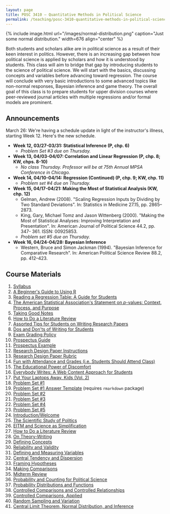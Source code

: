```yaml
---
layout: page
title: POSC 3410 – Quantitative Methods in Political Science
permalink: /teaching/posc-3410-quantitative-methods-in-political-science/
---
```


{% include image.html url="/images/normal-distribution.png" caption="Just some normal distribution." width=676 align="center" %}

Both students and scholars alike are in political science as a result of their keen interest in politics. However, there is an increasing gap between how political science is applied by scholars and how it is understood by students. This class will aim to bridge that gap by introducing students to the science of political science. We will start with the basics, discussing concepts and variables before advancing toward regression. The course will conclude with very basic introductions to some advanced topics like non-normal responses, Bayesian inference and game theory. The overall goal of this class is to prepare students for upper division courses where peer-reviewed journal articles with multiple regressions and/or formal models are prominent.

## Announcements

March 26: We're having a schedule update in light of the instructor's illness, starting Week 12. Here's the new schedule.

- **Week 12, 03/27-03/31: Statistical Inference (P, chp. 6)**
	- *Problem Set #3 due on Thursday.*
- **Week 13, 04/03-04/07: Correlation and Linear Regression (P, chp. 8; KW, chps. 8-10)**
	- *No class Thursday. Professor will be at 75th Annual MPSA Conference in Chicago.*
- **Week 14, 04/10-04/14: Regression (Continued) (P, chp. 9; KW, chp. 11)**
	- *Problem set #4 due on Thursday.*
- **Week 15, 04/17-04/21: Making the Most of Statistical Analysis (KW, chp. 12)**
	- Gelman, Andrew (2008). "Scaling Regression Inputs by Dividing by Two Standard Deviations". In: Statistics in Medicine 27.15, pp. 2865–2873.
	- King, Gary, Michael Tomz and Jason Wittenberg (2000). "Making the Most of Statistical Analyses: Improving Interpretation and Presentation". In: American Journal of Political Science 44.2, pp. 347- 361. ISSN: 00925853.
	- *Problem set #5 due on Thursday.*
- **Week 16, 04/24-04/28: Bayesian Inference**
	- Western, Bruce and Simon Jackman (1994). "Bayesian Inference for Comparative Research". In: American Political Science Review 88.2, pp. 412–423.

## Course Materials

1. [Syllabus](https://www.dropbox.com/s/ivbemfb8pv5tj5o/posc3410-spring2017-syllabus.pdf?dl=0)
2. [A Beginner's Guide to Using R](/blog/2014/08/a-beginners-guide-to-using-r/)
3. [Reading a Regression Table: A Guide for Students](/blog/2014/08/reading-a-regression-table-a-guide-for-students/)
4. [The American Statistical Association's Statement on *p*-values: Context, Process, and Purpose](http://amstat.tandfonline.com/doi/abs/10.1080/00031305.2016.1154108)
5. [Taking Good Notes](/blog/2014/09/taking-good-notes/)
6. [How to Do a Literature Review](/blog/2014/11/how-to-do-a-literature-review/)
7. [Assorted Tips for Students on Writing Research Papers](http://svmiller.com/blog/2015/12/assorted-tips-students-research-papers/)
8. [Dos and Don'ts of Writing for Students](/blog/2015/06/dos-and-donts-of-writing-for-students/)
9. [Exam Grading Policy](https://www.dropbox.com/s/apihjs7di81aqcv/svm-exam-grading-policy.pdf?dl=0)
10. [Prospectus Guide](https://www.dropbox.com/s/i2vzzg0vmy6ppw4/posc3410-prospectus-guide.pdf)
11. [Prospectus Example](https://www.dropbox.com/s/swrs77jawpxpec8/posc3410-prospectus-example.pdf?dl=0)
12. [Research Design Paper Instructions](https://www.dropbox.com/s/qhv4d4pjsk2rxgt/posc3410-research-design-paper-instructions.pdf?dl=0)
13. [Research Design Paper Rubric](https://www.dropbox.com/s/nps9cw9b6e94vlh/posc3410-research-design-paper-rubric.pdf?dl=0)
14. [Fun with Attendance and Grades (i.e. Students Should Attend Class)](http://svmiller.com/blog/2016/05/fun-with-attendance-grades/)
15. [The Educational Power of Discomfort](http://svmiller.com/blog/2016/05/educational-power-discomfort/)
16. [Everybody Writes: A Web Content Approach for Students](http://svmiller.com/blog/2016/05/everybody-writes-academic/)
17. [Put Your Laptops Away, Kids (Vol. 2)](http://svmiller.com/blog/2016/05/put-your-laptops-away-2/)
18. [Problem Set #1](https://www.dropbox.com/s/q3t37raz6alh3u8/posc3410-hw1.pdf?dl=0)
19. [Problem Set #1 Answer Template](https://www.dropbox.com/s/dbrnzh67ozsje29/posc3410-hw1-answer-template.Rmd?dl=0) (requires `rmarkdown` package)
20. [Problem Set #2](https://www.dropbox.com/s/4fp0hozux8ova9y/posc3410-hw2.pdf?dl=0)
21. [Problem Set #3](https://www.dropbox.com/s/3cyi4akuznp8efa/posc3410-hw3.pdf?dl=0)
22. [Problem Set #4](https://www.dropbox.com/s/wosdpa2yh3svyl4/posc3410-hw4.pdf?dl=0)
23. [Problem Set #5](https://www.dropbox.com/s/xydln5cgce908zw/posc3410-hw5.pdf?dl=0)
24. [Introduction/Welcome](https://www.dropbox.com/s/baratz98onphaa3/posc3410-lecture-syllabus-day.pdf?dl=0)
25. [The Scientific Study of Politics](https://www.dropbox.com/s/n4pctbwsmrlh5hm/posc3410-lecture-scientific-study-of-politics.pdf?dl=0)
26. [EITM and Science as Simplification](https://www.dropbox.com/s/zd83yp4727ncxtb/posc3410-lecture-eitm.pdf?dl=0)
27. [How to Do a Literature Review](https://www.dropbox.com/s/i8zwehvrqvejc7w/posc3410-lecture-literature-review.pdf?dl=0)
28. [On Theory-Writing](https://dl.dropboxusercontent.com/s/my270w1eoj3j38x/posc3410-lecture-theory-writing.html?dl=0)
29. [Defining Concepts](https://www.dropbox.com/s/16nm3qevj61muo7/posc3410-lecture-defining-concepts.pdf?dl=0)
30. [Reliability and Validity](https://www.dropbox.com/s/er31mdox83m0zcm/posc3410-lecture-reliable-valid.pdf?dl=0)
31. [Defining and Measuring Variables](https://www.dropbox.com/s/fhytxm337ghnxv2/posc3410-lecture-defining-measuring-variables.pdf?dl=0)
32. [Central Tendency and Dispersion](https://www.dropbox.com/s/03f3mdeiv5mnscf/posc3410-lecture-central-tendency-dispersion.pdf?dl=0)
33. [Framing Hypotheses](https://www.dropbox.com/s/7dh17oyg1890yg8/posc3410-lecture-framing-hypotheses.pdf?dl=0)
34. [Making Comparisons](https://www.dropbox.com/s/0fsyb4w7qywlj83/posc3410-lecture-making-comparisons.pdf?dl=0)
35. [Midterm Review](https://www.dropbox.com/s/1emvye9lce3809d/posc3410-lecture-midterm-review.pdf?dl=0)
36. [Probability and Counting for Political Science](https://www.dropbox.com/s/7ndq1w8nijfth3b/posc3410-lecture-probability-1.pdf?dl=0)
37. [Probability Distributions and Functions](https://www.dropbox.com/s/ptkvzuutb7qu73z/posc3410-lecture-probability-2.pdf?dl=0)
38. [Controlled Comparisons and Controlled Relationships](https://www.dropbox.com/s/waxt62vsyp38tn8/posc3410-lecture-controlled-comparison-1.pdf?dl=0)
39. [Controlled Comparisons, Applied](https://www.dropbox.com/s/mlfkayox07r4q9g/posc3410-lecture-controlled-comparison-2.pdf?dl=0)
40. [Random Sampling and Variation](https://www.dropbox.com/s/w4r7j3tpgkm440h/posc3410-lecture-random-sampling-variation.pdf?dl=0)
41. [Central Limit Theorem, Normal Distribution, and Inference](https://www.dropbox.com/s/xik3n8cs9xe9i5q/posc3410-lecture-clt-nd-inference.pdf?dl=0)

<!-- 
23. [Introduction/Welcome](https://www.dropbox.com/s/baratz98onphaa3/posc3410-lecture-syllabus-day.pdf?dl=0)
24. [The Scientific Study of Politics](https://www.dropbox.com/s/n4pctbwsmrlh5hm/posc3410-lecture-scientific-study-of-politics.pdf?dl=0)
25. [EITM and Science as Simplification](https://www.dropbox.com/s/zd83yp4727ncxtb/posc3410-lecture-eitm.pdf?dl=0)
26. [How to Do a Literature Review](https://www.dropbox.com/s/i8zwehvrqvejc7w/posc3410-lecture-literature-review.pdf?dl=0)
27. [On Theory-Writing](https://www.dropbox.com/s/62dhp0ff36ir45m/posc3410-lecture-theory-writing.pdf?dl=0)
28. [Defining Concepts](https://www.dropbox.com/s/16nm3qevj61muo7/posc3410-lecture-defining-concepts.pdf?dl=0)
29. [Reliability and Validity](https://www.dropbox.com/s/er31mdox83m0zcm/posc3410-lecture-reliable-valid.pdf?dl=0)
30. [Defining and Measuring Variables](https://www.dropbox.com/s/fhytxm337ghnxv2/posc3410-lecture-defining-measuring-variables.pdf?dl=0)
31. [Central Tendency and Dispersion](https://www.dropbox.com/s/03f3mdeiv5mnscf/posc3410-lecture-central-tendency-dispersion.pdf?dl=0)
32. [Framing Hypotheses](https://www.dropbox.com/s/7dh17oyg1890yg8/posc3410-lecture-framing-hypotheses.pdf?dl=0)
33. [Making Comparisons](https://www.dropbox.com/s/0fsyb4w7qywlj83/posc3410-lecture-making-comparisons.pdf?dl=0)
34. [Midterm Review](https://www.dropbox.com/s/1emvye9lce3809d/posc3410-lecture-midterm-review.pdf?dl=0)
35. [Probability and Counting for Political Science](https://www.dropbox.com/s/7ndq1w8nijfth3b/posc3410-lecture-probability-1.pdf?dl=0)
36. [Probability Distributions and Functions](https://www.dropbox.com/s/ptkvzuutb7qu73z/posc3410-lecture-probability-2.pdf?dl=0)
37. Controlled Comparisons and Controlled Relationships
38. [Controlled Comparisons, Applied](https://www.dropbox.com/s/mlfkayox07r4q9g/posc3410-lecture-controlled-comparison-2.pdf?dl=0)
39. [Random Sampling and Variation](https://www.dropbox.com/s/w4r7j3tpgkm440h/posc3410-lecture-random-sampling-variation.pdf?dl=0)
40. [Central Limit Theory, Normal Distribution, and Inference](https://www.dropbox.com/s/xik3n8cs9xe9i5q/posc3410-lecture-clt-nd-inference.pdf?dl=0)
41. [Correlation and Linear Regression](https://www.dropbox.com/s/z7cbv9oqtvoguq8/posc3410-lecture-correlation-linear-regression.pdf?dl=0)
42. [Extending OLS: Fixed Effects and Controls](https://www.dropbox.com/s/01cqkqxzulwcp9s/posc3410-lecture-ols-fixed-effects-controls.pdf?dl=0)
43. [Logistic Regression](https://www.dropbox.com/s/zt99vce284gspux/posc3410-lecture-logistic-regression.pdf?dl=0)
44. [Understanding Isolationism: An Example Logistic Regression](https://www.dropbox.com/s/sfmdbyy3homfz3h/posc3410-lecture-logistic-isolationism.pdf?dl=0)
45. [Bayesian Inference for Comparative Research](https://www.dropbox.com/s/kep6bxa3cvu7392/posc3410-lecture-westernjackman1994bicr.pdf?dl=0)
46. [Scaling by Two Standard Deviations](https://www.dropbox.com/s/t3mkketzgcfvzsn/posc3410-lecture-scaling-two-sds.pdf?dl=0)
47. [Post-estimation Simulation](https://www.dropbox.com/s/s1t8chisw756zwz/posc3410-lecture-post-estimation-simulation.pdf?dl=0)
48. [Final Review](https://www.dropbox.com/s/ta8mzlbm6jvdgto/posc3410-lecture-final-review.pdf?dl=0) -->